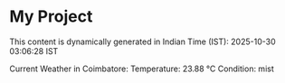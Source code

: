 # My Project

This content is dynamically generated in Indian Time (IST): 2025-10-30 03:06:28 IST


Current Weather in Coimbatore:
Temperature: 23.88 °C
Condition: mist
